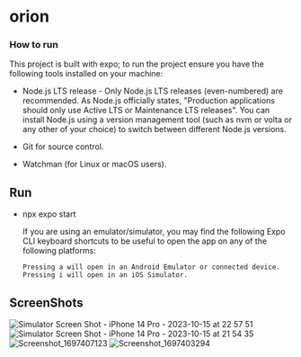 # orion

### How to run

This project is built with expo; to run the project ensure you have the following tools installed on your machine:

 - Node.js LTS release - Only Node.js LTS releases (even-numbered) are recommended.
    As Node.js officially states, "Production applications should only use Active LTS or Maintenance LTS releases". You can install Node.js using a version management tool (such as nvm or volta or any other of your choice) to switch between different Node.js versions.

 - Git for source control.

 - Watchman (for Linux or macOS users).


 ## Run

  - npx expo start

    If you are using an emulator/simulator, you may find the following Expo CLI keyboard shortcuts to be useful to open the app on any of the following platforms:

        Pressing a will open in an Android Emulator or connected device.
        Pressing i will open in an iOS Simulator.


 ## ScreenShots
    
![Simulator Screen Shot - iPhone 14 Pro - 2023-10-15 at 22 57 51](https://github.com/mopilo/orion/assets/7842458/0eaf36ac-788c-4cca-9566-2006f2be80ab)
![Simulator Screen Shot - iPhone 14 Pro - 2023-10-15 at 21 54 35](https://github.com/mopilo/orion/assets/7842458/9374ba20-cc81-4fe7-b039-68baab487e8b)
![Screenshot_1697407123](https://github.com/mopilo/orion/assets/7842458/08144a76-4918-4817-b851-0a1793503f19)
![Screenshot_1697403294](https://github.com/mopilo/orion/assets/7842458/68684f89-ad2a-4b01-88e7-1c5bcf48123a)
